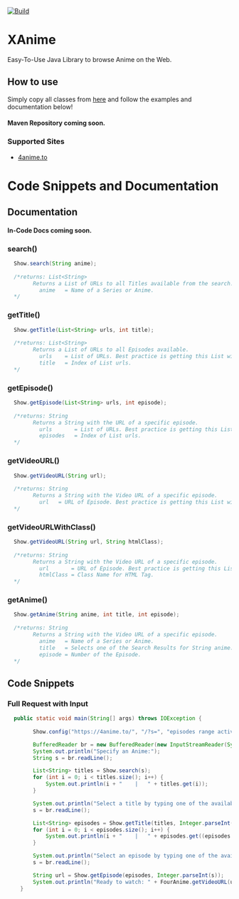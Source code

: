 [![Build](https://xxx.execute-api.us-west-2.amazonaws.com/production/badge/angelsflyinhell/XAnime)](https://xxx.execute-api.us-west-2.amazonaws.com/production/results/angelsflyinhell/XAnime)
# XAnime
Easy-To-Use Java Library to browse Anime on the Web.

## How to use
Simply copy all classes from [here](https://github.com/angelsflyinhell/XAnime/tree/stable/src/main/java/Tools) and follow the examples and documentation below!
#### Maven Repository coming soon.

### Supported Sites
- [4anime.to](4anime.to)

# Code Snippets and Documentation
## Documentation
#### In-Code Docs coming soon.

### search()
```java
  Show.search(String anime);
  
  /*returns: List<String>
        Returns a List of URLs to all Titles available from the search.
          anime   = Name of a Series or Anime.
  */
```

### getTitle()
```java
  Show.getTitle(List<String> urls, int title);
  
  /*returns: List<String>
        Returns a List of URLs to all Episodes available.
          urls    = List of URLs. Best practice is getting this List with search().
          title   = Index of List urls.
  */
```
### getEpisode()
```java
  Show.getEpisode(List<String> urls, int episode);
  
  /*returns: String
        Returns a String with the URL of a specific episode.
          urls       = List of URLs. Best practice is getting this List with getTitle().
          episodes   = Index of List urls.
  */
```

### getVideoURL()
```java
  Show.getVideoURL(String url);
  
  /*returns: String
        Returns a String with the Video URL of a specific episode.
          url   = URL of Episode. Best practice is getting this List with Episode().
  */
```

### getVideoURLWithClass()
```java
  Show.getVideoURL(String url, String htmlClass);
  
  /*returns: String
        Returns a String with the Video URL of a specific episode.
          url       = URL of Episode. Best practice is getting this List with Episode().
          htmlClass = Class Name for HTML Tag.
  */
```

### getAnime()

```java
  Show.getAnime(String anime, int title, int episode);
  
  /*returns: String
        Returns a String with the Video URL of a specific episode.
          anime   = Name of a Series or Anime.
          title   = Selects one of the Search Results for String anime.
          episode = Number of the Episode.
  */
```

## Code Snippets
### Full Request with Input
```java
  public static void main(String[] args) throws IOException {
  
        Show.config("https://4anime.to/", "/?s=", "episodes range active", "#headerDIV_95");

        BufferedReader br = new BufferedReader(new InputStreamReader(System.in));
        System.out.println("Specify an Anime:");
        String s = br.readLine();

        List<String> titles = Show.search(s);
        for (int i = 0; i < titles.size(); i++) {
            System.out.println(i + "    |   " + titles.get(i));
        }

        System.out.println("Select a title by typing one of the available numbers:");
        s = br.readLine();

        List<String> episodes = Show.getTitle(titles, Integer.parseInt(s));
        for (int i = 0; i < episodes.size(); i++) {
            System.out.println(i + "    |   " + episodes.get((episodes.size() - i) - 1));
        }

        System.out.println("Select an episode by typing one of the available numbers:");
        s = br.readLine();

        String url = Show.getEpisode(episodes, Integer.parseInt(s));
        System.out.println("Ready to watch: " + FourAnime.getVideoURL(url));
    }
```
